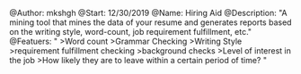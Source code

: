 @Author: mkshgh
@Start: 12/30/2019
@Name: Hiring Aid
@Description: "A mining tool that mines the data of your resume and generates reports based on the writing style, word-count, job requirement fulfillment, etc."
@Featuers: "
	>Word count 
	>Grammar Checking
	>Writing Style
	>requirement fulfillment checking
	>background checks
	>Level of interest in the job
	>How likely they are to leave within a certain period of time?
	"

